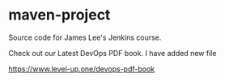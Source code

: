 # maven-project
Source code for James Lee's Jenkins course.

Check out our Latest DevOps PDF book. I have added new file

https://www.level-up.one/devops-pdf-book
